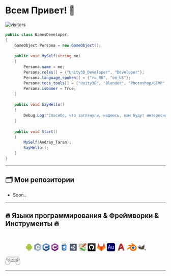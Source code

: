 # Всем Привет! 👋

![visitors](https://visitor-badge.laobi.icu/badge?page_id=Taran-Tool)

```csharp
public class GamesDeveloper:
{
    GameObject Persona = new GameObject();
       
    public void MySelf(string me)
    {
        Persona.name = me;
        Persona.roles[] = {"Unity3D_Developer", "Developer"};
        Persona.language_spoken[] = {"ru_RU", "en_US"};
        Persona.tecs_tools[] = {"Unity3D", "Blender", "Photoshop/GIMP", "Inkscape", "Autocad", "Audition"};
        Persona.isGamer = True;
    }   
    
    public void SayHello()
    {
        Debug.Log("Спасибо, что заглянули, надеюсь, вам будут интересны мои работы.");
    }
    
    public void Start()
    {
        MySelf(Andrey_Taran);
        SayHello();
    }
}
```
<hr>

## 🗂️ Мои репозитории
* Soon..

<hr>

## 🔥 Языки программирования & Фреймворки & Инструменты 🔥
<br>

<p align="center">
  <code><img title="Android studio" height="25" margin="15" src="images/android.svg"></code>
  <code><img title="C" height="25" src="images/c.svg"></code>
  <code><img title="C++" height="25" src="images/cpp.svg"></code>
  <code><img title="C#" height="25" src="images/cSharp.svg"></code>
  <code><img title="CSS" height="25" src="images/css.svg"></code>
  <code><img title="Unity3D" height="25" src="images/unity3d.svg"></code>
  <code><img title="DokuWiki" height="25" src="images/Dokuwiki.png"></code>
  <code><img title="GitHub" height="25" src="images/github.svg"></code>
  <code><img title="GitLab" height="25" src="images/gitlab.svg"></code>
  <code><img title="Audition" height="25" src="images/Audition.png"></code>
  <code><img title="Autocad" height="25" src="images/autocad.svg"></code>
  <code><img title="Blender" height="25" src="images/Blender.svg"></code>
  <code><img title="GIMP" height="25" src="images/GIMP.png"></code>
  
  <code><img title="ImGamer!" height="25" src="images/mipupu.svg"></code>
</p>

<hr>
